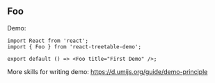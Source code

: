 ## Foo

Demo:

```tsx
import React from 'react';
import { Foo } from 'react-treetable-demo';

export default () => <Foo title="First Demo" />;
```

More skills for writing demo: https://d.umijs.org/guide/demo-principle
